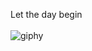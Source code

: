 Let the day begin <br /><br />
![giphy](https://github.com/wnpdms/wnpdms/assets/141694818/31b4b4d9-06cf-4c50-a038-8e05ffcdd692)
